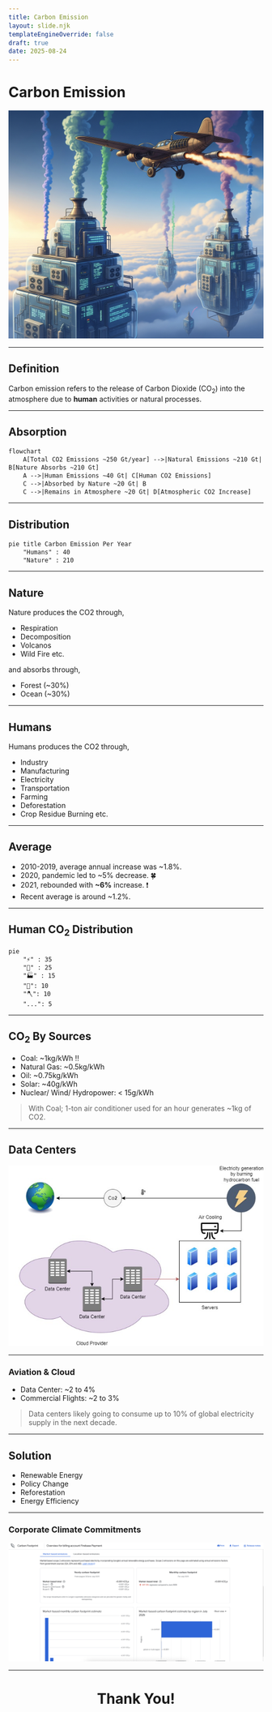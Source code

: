 ```yaml
---
title: Carbon Emission
layout: slide.njk
templateEngineOverride: false
draft: true
date: 2025-08-24
---
```


# Carbon Emission

<img src="/assets/images/slide/co2-plane-datacenter.png" height="450" width="100%" />

---

## Definition

Carbon emission refers to the release of Carbon Dioxide (CO<sub>2</sub>) into the atmosphere due to **human** activities or natural processes.

---

## Absorption

```mermaid
flowchart
    A[Total CO2 Emissions ~250 Gt/year] -->|Natural Emissions ~210 Gt| B[Nature Absorbs ~210 Gt]
    A -->|Human Emissions ~40 Gt| C[Human CO2 Emissions]
    C -->|Absorbed by Nature ~20 Gt| B
    C -->|Remains in Atmosphere ~20 Gt| D[Atmospheric CO2 Increase]
```

---

## Distribution

```mermaid
pie title Carbon Emission Per Year
    "Humans" : 40
    "Nature" : 210
```

---

## Nature

Nature produces the CO2 through,

- Respiration
- Decomposition
- Volcanos
- Wild Fire etc.

and absorbs through,

- Forest (~30%)
- Ocean (~30%)

---

## Humans

Humans produces the CO2 through,

- Industry
- Manufacturing
- Electricity
- Transportation
- Farming
- Deforestation
- Crop Residue Burning etc.

---

## Average

- 2010-2019, average annual increase was ~1.8%.
- 2020, pandemic led to ~5% decrease. 🍀
- 2021, rebounded with **~6%** increase. ❗️
- Recent average is around ~1.2%.

---

## Human CO<sub>2</sub> Distribution

```mermaid
pie 
    "⚡️" : 35
    "🚃" : 25
    "🏭" : 15
    "🌾": 10
    "🪓": 10
    "...": 5
```

---

## CO<sub>2</sub> By Sources

- Coal: ~1kg/kWh ‼️
- Natural Gas: ~0.5kg/kWh
- Oil: ~0.75kg/kWh
- Solar: ~40g/kWh
- Nuclear/ Wind/ Hydropower: < 15g/kWh

> With Coal; 1-ton air conditioner used for an hour generates ~1kg of CO2.

---

## Data Centers

<img src='/assets/images/slide/carbon-emission.png' />


---

### Aviation & Cloud

- Data Center: ~2 to 4%
- Commercial Flights: ~2 to 3%

> Data centers likely going to consume up to 10% of global electricity supply in the next decade.

---

## Solution

- Renewable Energy
- Policy Change
- Reforestation
- Energy Efficiency

---

### Corporate Climate Commitments

<img src='/assets/images/slide/gcloud-co2-dashboard.png' />

---
#
<center> <h1> Thank You!</h1></center>